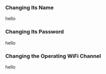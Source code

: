 ### Changing Its Name
hello

### Changing Its Password
hello

### Changing the Operating WiFi Channel
hello

